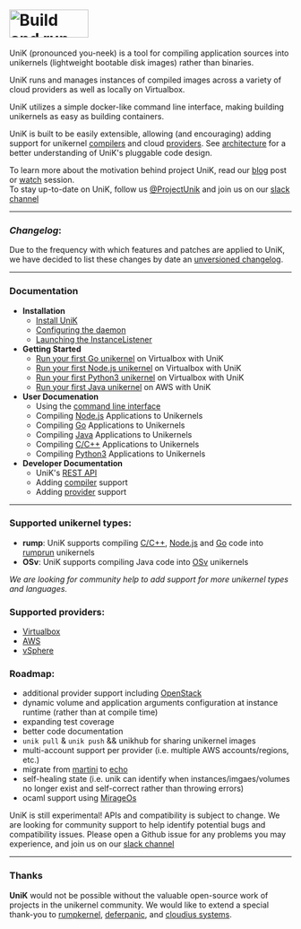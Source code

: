 # <img src="http://i.imgur.com/npkzp8l.png" alt="Build and run unikernels" width="141" height="50">

UniK (pronounced you-neek) is a tool for compiling application sources into unikernels (lightweight bootable disk images) rather than binaries.

UniK runs and manages instances of compiled images across a variety of cloud providers as well as locally on Virtualbox.

UniK utilizes a simple docker-like command line interface, making building unikernels as easy as building containers.

UniK is built to be easily extensible, allowing (and encouraging) adding support for unikernel [compilers](docs/compilers/README.md) and cloud [providers](docs/providers/README.md). See [architecture](docs/architecture.md) for a better understanding of UniK's pluggable code design.

To learn more about the motivation behind project UniK, read our [blog](https://github.com/emc-advanced-dev/unik/wiki/UniK:-Build-and-Run-Unikernels-with-Ease) post or [watch](https://www.youtube.com/watch?v=UC6p_xo1Rt4&list=PLhuMOCWn4P9gGrKEtCBKYpEl5BXGBCsQZ&index=19) session.<BR>
To stay up-to-date on UniK, follow us [@ProjectUnik](https://twitter.com/ProjectUniK) and join us on our [slack channel](http://project-unik.io)

---

### *Changelog*:

Due to the frequency with which features and patches are applied to UniK, we have decided to list these changes by date an [unversioned changelog](docs/changelog.md).

---

### Documentation
- **Installation**
  - [Install UniK](docs/install.md)
  - [Configuring the daemon](docs/configure.md)
  - [Launching the InstanceListener](docs/instance_listener.md)
- **Getting Started**
  - [Run your first Go unikernel](docs/getting_started.md) on Virtualbox with UniK
  - [Run your first Node.js unikernel](docs/getting_started_node.md) on Virtualbox with UniK
  - [Run your first Python3 unikernel](docs/getting_started_python3.md) on Virtualbox with UniK
  - [Run your first Java unikernel](docs/getting_started_java.md) on AWS with UniK
- **User Documenation**
  - Using the [command line interface](docs/cli.md)
  - Compiling [Node.js](docs/compilers/rump.md#nodejs) Applications to Unikernels
  - Compiling [Go](docs/compilers/rump.md#golang) Applications to Unikernels
  - Compiling [Java](docs/compilers/osv.md#java) Applications to Unikernels
  - Compiling [C/C++](docs/compilers/rump.md#cc) Applications to Unikernels
  - Compiling [Python3](docs/compilers/rump.md#Python-3) Applications to Unikernels
- **Developer Documentation**
  - UniK's [REST API](docs/api.md)
  - Adding [compiler](docs/compilers/README.md) support
  - Adding [provider](docs/providers/README.md) support

---

### Supported unikernel types:
* **rump**: UniK supports compiling [C/C++](docs/compilers/rump.md#c++), [Node.js](docs/compilers/rump.md#nodejs) and [Go](docs/compilers/rump.md#golang) code into [rumprun](docs/compilers/rump.md) unikernels
* **OSv**: UniK supports compiling Java code into [OSv](http://osv.io/) unikernels

*We are looking for community help to add support for more unikernel types and languages.*

### Supported providers:
* [Virtualbox](docs/providers/virtualbox.md)
* [AWS](docs/providers/aws.md)
* [vSphere](docs/providers/vsphere.md)

### Roadmap:
* additional provider support including [OpenStack](https://www.openstack.org/)
* dynamic volume and application arguments configuration at instance runtime (rather than at compile time)
* expanding test coverage
* better code documentation
* `unik pull` & `unik push` && unikhub for sharing unikernel images
* multi-account support per provider (i.e. multiple AWS accounts/regions, etc.)
* migrate from [martini](https://github.com/go-martini/martini) to [echo](https://github.com/labstack/echo)
* self-healing state (i.e. unik can identify when instances/imgaes/volumes no longer exist and self-correct rather than throwing errors)
* ocaml support using [MirageOs](https://mirage.io/)

UniK is still experimental! APIs and compatibility is subject to change. We are looking for community support to help identify potential bugs and compatibility issues. Please open a Github issue for any problems you may experience, and join us on our [slack channel](http://project-unik.io)

---

### Thanks

**UniK** would not be possible without the valuable open-source work of projects in the unikernel community. We would like to extend a special thank-you to [rumpkernel](https://github.com/rumpkernel/), [deferpanic](https://github.com/deferpanic), and [cloudius systems](https://github.com/cloudius-systems).

<!--(for contributors): push images: CONTAINERVER=0.1 for i in $(docker images | grep projectunik/ | awk '{print $1}'); do docker push $i:$CONTAINERVER; done-->
